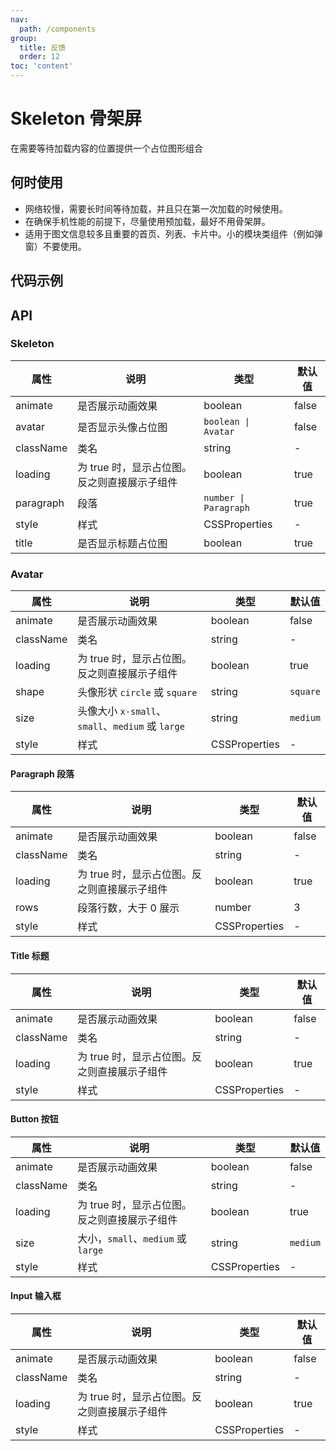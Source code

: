 ```yaml
---
nav:
  path: /components
group:
  title: 反馈
  order: 12
toc: 'content'
---
```


# Skeleton 骨架屏

<!-- <code src="../../docs/components/compatibility.tsx" inline="true"></code> -->
在需要等待加载内容的位置提供一个占位图形组合
## 何时使用
- 网络较慢，需要长时间等待加载，并且只在第一次加载的时候使用。
- 在确保手机性能的前提下，尽量使用预加载，最好不用骨架屏。
- 适用于图文信息较多且重要的首页、列表、卡片中。小的模块类组件（例如弹窗）不要使用。

## 代码示例

<!-- <code src='pages/Skeleton/index'></code> -->

## API

### Skeleton

| 属性     | 说明                           | 类型                       | 默认值  |
| -------- | ------------------------------ | -------------------------- | ------- |
| animate  | 是否展示动画效果               | boolean                    | false   |
| avatar   | 是否显示头像占位图             | `boolean \| Avatar`        | false   |
| className| 类名                           | string                     | -       |
| loading  | 为 true 时，显示占位图。反之则直接展示子组件 | boolean            | true    |
| paragraph| 段落                           | `number \| Paragraph`      | true    |
| style    | 样式                           | CSSProperties              | -       |
| title    | 是否显示标题占位图             | boolean                    | true    |

### Avatar

| 属性     | 说明                             | 类型         | 默认值   |
| -------- | -------------------------------- | ------------ | -------- |
| animate  | 是否展示动画效果                 | boolean      | false    |
| className| 类名                             | string       | -        |
| loading  | 为 true 时，显示占位图。反之则直接展示子组件 | boolean    | true     |
| shape    | 头像形状 `circle` 或 `square`   | string       | `square` |
| size     | 头像大小 `x-small`、`small`、`medium` 或 `large` | string  | `medium` |
| style    | 样式                             | CSSProperties| -        |

#### Paragraph 段落

| 属性     | 说明                            | 类型         | 默认值  |
| -------- | ------------------------------- | ------------ | ------- |
| animate  | 是否展示动画效果                | boolean      | false    |
| className| 类名                            | string       | -       |
| loading  | 为 true 时，显示占位图。反之则直接展示子组件 | boolean  | true    |
| rows     | 段落行数，大于 0 展示          | number       | 3       |
| style    | 样式                            | CSSProperties| -       |

#### Title 标题

| 属性     | 说明                            | 类型         | 默认值  |
| -------- | ------------------------------- | ------------ | ------- |
| animate  | 是否展示动画效果                | boolean      | false    |
| className| 类名                            | string       | -       |
| loading  | 为 true 时，显示占位图。反之则直接展示子组件 | boolean  | true    |
| style    | 样式                            | CSSProperties| -       |

#### Button 按钮

| 属性     | 说明                            | 类型         | 默认值  |
| -------- | ------------------------------- | ------------ | ------- |
| animate  | 是否展示动画效果                | boolean      | false    |
| className| 类名                            | string       | -       |
| loading  | 为 true 时，显示占位图。反之则直接展示子组件 | boolean  | true    |
| size     | 大小，`small`、`medium` 或 `large` | string       | `medium`|
| style    | 样式                            | CSSProperties| -       |

#### Input 输入框

| 属性     | 说明                            | 类型         | 默认值  |
| -------- | ------------------------------- | ------------ | ------- |
| animate  | 是否展示动画效果                | boolean      | false    |
| className| 类名                            | string       | -       |
| loading  | 为 true 时，显示占位图。反之则直接展示子组件 | boolean  | true    |
| style    | 样式                            | CSSProperties| -       |
